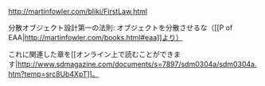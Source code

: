 http://martinfowler.com/bliki/FirstLaw.html

分散オブジェクト設計第一の法則: オブジェクトを分散させるな（[[P of EAA|http://martinfowler.com/books.html#eaa]]より）

これに関連した章を[[オンライン上で読むことができます|http://www.sdmagazine.com/documents/s=7897/sdm0304a/sdm0304a.htm?temp=src8Ub4XpT]]。
